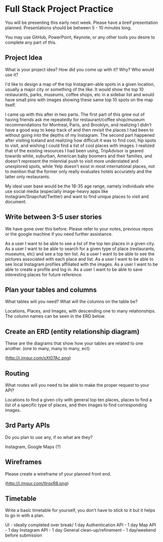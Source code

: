 # Full Stack Project Practice

You will be presenting this early next week.  Please have a breif presentation
planned.  Presentations should be between 5 - 10 minutes long.

You may use GitHub, PowerPoint, Keynote, or any other tools you desire to
complete any part of this.

## Project Idea

What is your project idea?  How did you come up with it? Why? Who would use it?

I'd like to design a map of the top Instagram-able spots in a given location, usually a major city or something of the like. It would show the top 10 restaurants, parks, museums, coffee shops, etc in a sidebar list and would have small pins with images showing these same top 10 spots on the map itself.

I came up with this after in two parts. The first part of this grew out of having friends ask me repeatedly for restaurant/coffee shop/museum recommendations for Montreal, Paris, and Brooklyn, and realizing I didn't have a good way to keep track of and then revisit the places I had been to without going into the depths of my Instagram. The second part happened after visiting Iceland and realizing how difficult it was to find cool, hip spots to visit, and wishing I could find a list of cool places with images. I realized that of the existing resources I had been using, TripAdvisor is geared towards white, suburban, American baby boomers and their families, and doesn't represent the milennial push to visit more understated and unexplored spots, while Yelp doesn't exist in most international places, not to mention that the former only really evaluates hotels accurately and the latter only restaurants.

My ideal user base would be the 18-35 age range, namely individuals who use social media (especially image-heavy apps like Instagram/Snapchat/Twitter) and want to find unique places to visit and document.

## Write between 3-5 user stories

We have gone over this before. Please refer to your notes, previous repos or the
google machine if you need further assistance.

As a user I want to be able to see a list of the top ten places in a given city.
As a user I want to be able to search for a given type of place (restaurants, museums, etc) and see a top ten list.
As a user I want to be able to see the pictures associated with each place and list.
As a user I want to be able to see local Instagram profiles affiliated with the images.
As a user I want to be able to create a profile and log in.
As a user I want to be able to save interesting places for future reference.

## Plan your tables and columns

What tables will you need? What will the columns on the table be?

Locations, Places, and Images, with descending one to many relationships. The column names can be seen in the ERD below.

## Create an ERD (entity relationship diagram)

These are the diagrams that show how your tables are related to one another.
(one to many, many to many, ect).

(http://i.imgur.com/sXt07Ac.png)

## Routing

What routes will you need to be able to make the proper request to your API?

Locations to find a given city with general top ten places, places to find a list of a specific type of places, and then images to find corresponding images.

## 3rd Party APIs

Do you plan to use any, if so what are they?

Instagram, Google Maps (?)

## Wireframes

Please create a wireframe of your planned front end.

(http://i.imgur.com/tIrqxR8.png)

## Timetable

Write a basic timetable for yourself, you don't have to stick to it but it
helps to go in with a plan.

UI - ideally completed over break/ 1 day
Authentication API - 1 day
Map API - 1 day
Instagram API - 1 day
General clean-up/refinement - 1 day/weekend before submission
